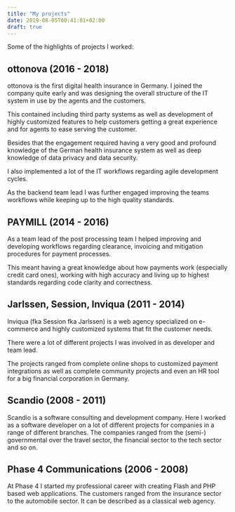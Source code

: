 ```yaml
---
title: "My projects"
date: 2019-08-05T00:41:01+02:00
draft: true
---
```


Some of the highlights of projects I worked:

## ottonova (2016 - 2018)

ottonova is the first digital health insurance in Germany. I joined the company quite early and was designing the overall structure of the IT system in use by the agents and the customers.

This contained including third party systems as well as development of highly customized features to help customers getting a great experience and for agents to ease serving the customer.

Besides that the engagement required having a very good and profound knowledge of the German health insurance system as well as deep knowledge of data privacy and data security.

I also implemented a lot of the IT workflows regarding agile development cycles.

As the backend team lead I was further engaged improving the teams workflows while keeping up to the high quality standards.

## PAYMILL (2014 - 2016)

As a team lead of the post processing team I helped improving and developing workflows regarding clearance, invoicing and mitigation procedures for payment processes.

This meant having a great knowledge about how payments work (especially credit card ones), working with high accuracy and living up to highest standards regarding code clarity and correctness.

## Jarlssen, Session, Inviqua (2011 - 2014)

Inviqua (fka Session fka Jarlssen) is a web agency specialized on e-commerce and highly customized systems that fit the customer needs.

There were a lot of different projects I was involved in as developer and team lead.

The projects ranged from complete online shops to customized payment integrations as well as complete community projects and even an HR tool for a big financial corporation in Germany.

## Scandio (2008 - 2011)

Scandio is a software consulting and development company. Here I worked as a software developer on a lot of different projects for companies in a range of different branches. The companies ranged from the (semi-) governmental over the travel sector, the financial sector to the tech sector and so on.

## Phase 4 Communications (2006 - 2008)

At Phase 4 I started my professional career with creating Flash and PHP based web applications. The customers ranged from the insurance sector to the automobile sector. It can be described as a classical web agency.
